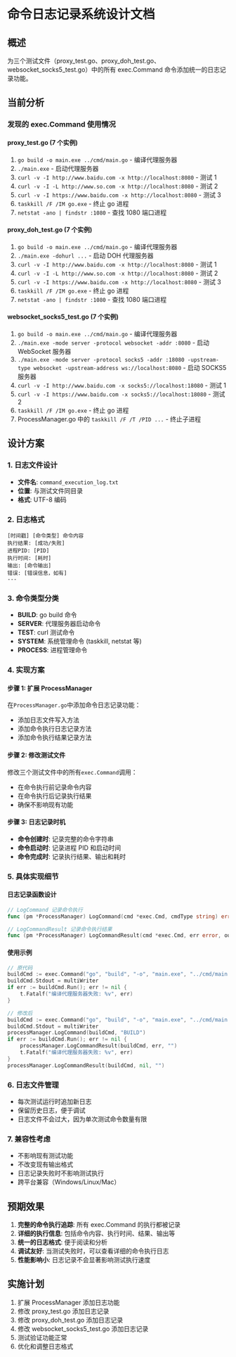 # 命令日志记录系统设计文档

## 概述

为三个测试文件（proxy_test.go、proxy_doh_test.go、websocket_socks5_test.go）中的所有
exec.Command 命令添加统一的日志记录功能。

## 当前分析

### 发现的 exec.Command 使用情况

#### proxy_test.go (7 个实例)

1. `go build -o main.exe ../cmd/main.go` - 编译代理服务器
2. `./main.exe` - 启动代理服务器
3. `curl -v -I http://www.baidu.com -x http://localhost:8080` - 测试 1
4. `curl -v -I -L http://www.so.com -x http://localhost:8080` - 测试 2
5. `curl -v -I https://www.baidu.com -x http://localhost:8080` - 测试 3
6. `taskkill /F /IM go.exe` - 终止 go 进程
7. `netstat -ano | findstr :1080` - 查找 1080 端口进程

#### proxy_doh_test.go (7 个实例)

1. `go build -o main.exe ../cmd/main.go` - 编译代理服务器
2. `./main.exe -dohurl ...` - 启动 DOH 代理服务器
3. `curl -v -I http://www.baidu.com -x http://localhost:8080` - 测试 1
4. `curl -v -I -L http://www.so.com -x http://localhost:8080` - 测试 2
5. `curl -v -I https://www.baidu.com -x http://localhost:8080` - 测试 3
6. `taskkill /F /IM go.exe` - 终止 go 进程
7. `netstat -ano | findstr :1080` - 查找 1080 端口进程

#### websocket_socks5_test.go (7 个实例)

1. `go build -o main.exe ../cmd/main.go` - 编译代理服务器
2. `./main.exe -mode server -protocol websocket -addr :8080` - 启动 WebSocket
   服务器
3. `./main.exe -mode server -protocol socks5 -addr :18080 -upstream-type websocket -upstream-address ws://localhost:8080` -
   启动 SOCKS5 服务器
4. `curl -v -I http://www.baidu.com -x socks5://localhost:18080` - 测试 1
5. `curl -v -I https://www.baidu.com -x socks5://localhost:18080` - 测试 2
6. `taskkill /F /IM go.exe` - 终止 go 进程
7. ProcessManager.go 中的 `taskkill /F /T /PID ...` - 终止子进程

## 设计方案

### 1. 日志文件设计

- **文件名**: `command_execution_log.txt`
- **位置**: 与测试文件同目录
- **格式**: UTF-8 编码

### 2. 日志格式

```
[时间戳] [命令类型] 命令内容
执行结果: [成功/失败]
进程PID: [PID]
执行时间: [耗时]
输出: [命令输出]
错误: [错误信息，如有]
---
```

### 3. 命令类型分类

- **BUILD**: go build 命令
- **SERVER**: 代理服务器启动命令
- **TEST**: curl 测试命令
- **SYSTEM**: 系统管理命令 (taskkill, netstat 等)
- **PROCESS**: 进程管理命令

### 4. 实现方案

#### 步骤 1: 扩展 ProcessManager

在`ProcessManager.go`中添加命令日志记录功能：

- 添加日志文件写入方法
- 添加命令执行日志记录方法
- 添加命令执行结果记录方法

#### 步骤 2: 修改测试文件

修改三个测试文件中的所有`exec.Command`调用：

- 在命令执行前记录命令内容
- 在命令执行后记录执行结果
- 确保不影响现有功能

#### 步骤 3: 日志记录时机

- **命令创建时**: 记录完整的命令字符串
- **命令启动时**: 记录进程 PID 和启动时间
- **命令完成时**: 记录执行结果、输出和耗时

### 5. 具体实现细节

#### 日志记录函数设计

```go
// LogCommand 记录命令执行
func (pm *ProcessManager) LogCommand(cmd *exec.Cmd, cmdType string) error

// LogCommandResult 记录命令执行结果
func (pm *ProcessManager) LogCommandResult(cmd *exec.Cmd, err error, output string) error
```

#### 使用示例

```go
// 原代码
buildCmd := exec.Command("go", "build", "-o", "main.exe", "../cmd/main.go")
buildCmd.Stdout = multiWriter
if err := buildCmd.Run(); err != nil {
    t.Fatalf("编译代理服务器失败: %v", err)
}

// 修改后
buildCmd := exec.Command("go", "build", "-o", "main.exe", "../cmd/main.go")
buildCmd.Stdout = multiWriter
processManager.LogCommand(buildCmd, "BUILD")
if err := buildCmd.Run(); err != nil {
    processManager.LogCommandResult(buildCmd, err, "")
    t.Fatalf("编译代理服务器失败: %v", err)
}
processManager.LogCommandResult(buildCmd, nil, "")
```

### 6. 日志文件管理

- 每次测试运行时追加新日志
- 保留历史日志，便于调试
- 日志文件不会过大，因为单次测试命令数量有限

### 7. 兼容性考虑

- 不影响现有测试功能
- 不改变现有输出格式
- 日志记录失败时不影响测试执行
- 跨平台兼容（Windows/Linux/Mac）

## 预期效果

1. **完整的命令执行追踪**: 所有 exec.Command 的执行都被记录
2. **详细的执行信息**: 包括命令内容、执行时间、结果、输出等
3. **统一的日志格式**: 便于阅读和分析
4. **调试友好**: 当测试失败时，可以查看详细的命令执行日志
5. **性能影响小**: 日志记录不会显著影响测试执行速度

## 实施计划

1. 扩展 ProcessManager 添加日志功能
2. 修改 proxy_test.go 添加日志记录
3. 修改 proxy_doh_test.go 添加日志记录
4. 修改 websocket_socks5_test.go 添加日志记录
5. 测试验证功能正常
6. 优化和调整日志格式
